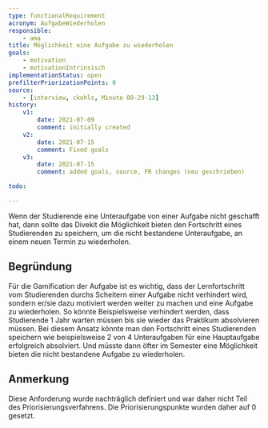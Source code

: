 ```yaml
---
type: functionalRequirement
acronym: AufgabeWiederholen
responsible:
    - ama
title: Möglichkeit eine Aufgabe zu wiederholen
goals:
    - motivation
    - motivationIntrinsisch
implementationStatus: open
prefilterPriorizationPoints: 0
source:
    - [interview, ckohls, Minute 00-29-13]
history:
    v1:
        date: 2021-07-09
        comment: initially created
    v2:
        date: 2021-07-15
        comment: Fixed goals
    v3:
        date: 2021-07-15
        comment: added goals, source, FR changes (neu geschrieben)

todo:

---
```


Wenn der Studierende eine Unteraufgabe von einer Aufgabe nicht geschafft hat, dann sollte das Divekit die Möglichkeit bieten den Fortschritt eines Studierenden zu speichern, um die nicht bestandene Unteraufgabe, an einem neuen Termin zu wiederholen.


## Begründung 
Für die Gamification der Aufgabe ist es wichtig, dass der Lernfortschritt vom Studierenden durchs Scheitern einer Aufgabe nicht verhindert wird, sondern er/sie dazu motiviert werden weiter zu machen und eine Aufgabe zu wiederholen. So könnte Beispielsweise verhindert werden, dass Studierende 1 Jahr warten müssen bis sie wieder das Praktikum absolvieren müssen. Bei diesem Ansatz könnte man den Fortschritt eines Studierenden speichern wie beispielsweise 2 von 4 Unteraufgaben für eine Hauptaufgabe erfolgreich absolviert. Und müsste dann öfter im Semester eine Möglichkeit bieten die nicht bestandene Aufgabe zu wiederholen.

## Anmerkung
Diese Anforderung wurde nachträglich definiert und war daher nicht Teil des Priorisierungsverfahrens. Die Priorisierungspunkte wurden daher auf 0 gesetzt.

